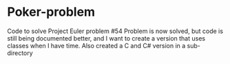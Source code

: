 # Poker-problem
Code to solve Project Euler problem #54
Problem is now solved, but code is still being documented better, and
I want to create a version that uses classes when I have time.
Also created a C and C# version in a sub-directory
